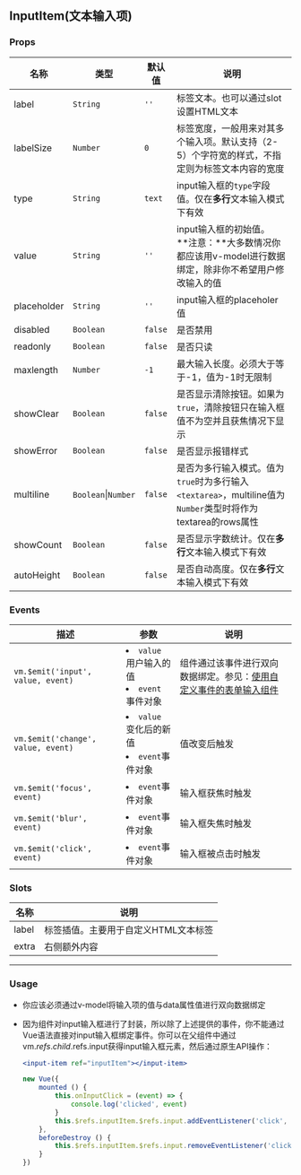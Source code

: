 InputItem(文本输入项)
-
### <a name="props">Props</a>
|名称|类型|默认值|说明|
|---|---|---|---|
|label|`String`|`''`|标签文本。也可以通过slot设置HTML文本|
|labelSize|`Number`|`0`|标签宽度，一般用来对其多个输入项。默认支持（2-5）个字符宽的样式，不指定则为标签文本内容的宽度|
|type|`String`|`text`|input输入框的`type`字段值。仅在**多行**文本输入模式下有效|
|value|`String`|`''`|input输入框的初始值。<br>**注意：**大多数情况你都应该用v-model进行数据绑定，除非你不希望用户修改输入的值|
|placeholder|`String`|`''`|input输入框的placeholer值|
|disabled|`Boolean`|`false`|是否禁用|
|readonly|`Boolean`|`false`|是否只读|
|maxlength|`Number`|`-1`|最大输入长度。必须大于等于-1，值为-1时无限制|
|showClear|`Boolean`|`false`|是否显示清除按钮。如果为`true`，清除按钮只在输入框值不为空并且获焦情况下显示|
|showError|`Boolean`|`false`|是否显示报错样式|
|multiline|`Boolean`\|`Number`|`false`|是否为多行输入模式。值为`true`时为多行输入`<textarea>`，multiline值为`Number`类型时将作为textarea的rows属性|
|showCount|`Boolean`|`false`|是否显示字数统计。仅在**多行**文本输入模式下有效|
|autoHeight|`Boolean`|`false`|是否自动高度。仅在**多行**文本输入模式下有效|

### <a name="events">Events</a>
|描述|参数|说明|
|---|---|---|
|`vm.$emit('input', value, event)`|<li>`value` 用户输入的值<li>`event` 事件对象|组件通过该事件进行双向数据绑定。参见：[使用自定义事件的表单输入组件](http://rc.vuejs.org/guide/components.html#Form-Input-Components-using-Custom-Events)|
|`vm.$emit('change', value, event)`|<li>`value` 变化后的新值<li>`event`事件对象|值改变后触发|
|`vm.$emit('focus', event)`|<li>`event`事件对象|输入框获焦时触发|
|`vm.$emit('blur', event)`|<li>`event`事件对象|输入框失焦时触发|
|`vm.$emit('click', event)`|<li>`event`事件对象|输入框被点击时触发|

### <a name="slots">Slots</a>
|名称|说明|
|---|---|
|label|标签插值。主要用于自定义HTML文本标签|
|extra|右侧额外内容|

***
### <a name="usage">Usage</a>
+ 你应该必须通过v-model将输入项的值与data属性值进行双向数据绑定
+ 因为组件对input输入框进行了封装，所以除了上述提供的事件，你不能通过Vue语法直接对input输入框绑定事件。你可以在父组件中通过vm.$refs.child.$refs.input获得input输入框元素，然后通过原生API操作：

	```jsx
	<input-item ref="inputItem"></input-item>
	
	new Vue({
		mounted () {
	        this.onInputClick = (event) => {
	            console.log('clicked', event)
	        }
	        this.$refs.inputItem.$refs.input.addEventListener('click', this.onInputClick)
	    },
	    beforeDestroy () {
	        this.$refs.inputItem.$refs.input.removeEventListener('click', this.onInputClick)
	    }
	})
	```
